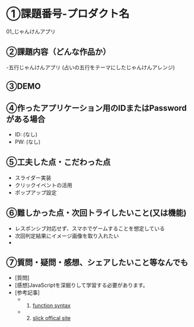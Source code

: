 # ①課題番号-プロダクト名

01_じゃんけんアプリ

## ②課題内容（どんな作品か）

-五行じゃんけんアプリ
(占いの五行をテーマにしたじゃんけんアレンジ)

## ③DEMO



## ④作ったアプリケーション用のIDまたはPasswordがある場合

- ID: (なし)
- PW: (なし)

## ⑤工夫した点・こだわった点

- スライダー実装
- クリックイベントの活用
- ポップアップ設定

## ⑥難しかった点・次回トライしたいこと(又は機能)

- レスポンシブ対応せず、スマホでゲームすることを想定している
- 次回判定結果にイメージ画像を取り入れたい
- 

## ⑦質問・疑問・感想、シェアしたいこと等なんでも

- [質問]
- [感想]JavaScriptを深掘りして学習する必要があります。
- [参考記事]
  - 1. [function syntax](https://developer.mozilla.org/en-US/docs/Web/JavaScript/Reference/Operators/function#syntax)
  - 2. [slick offical site](https://kenwheeler.github.io/slick/)
  